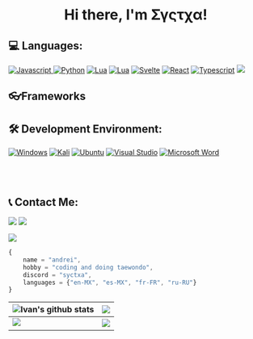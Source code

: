 <center><h1>Hi there, I'm Σγςτχα!</h1></center>

<h2><strong>💻 Languages: </strong></h2>
<a href="https://python.org"> <img src="https://img.shields.io/badge/Javascript-gray?style=for-the-badge&logo=javascript" alt="Javascript" /> </a>
<a href="https://python.org"><img src="https://img.shields.io/badge/Python-gray?style=for-the-badge&logo=python&link=https://python.org" alt="Python" /></a>
<a href="https://lua.org"><img src="https://img.shields.io/badge/Lua-gray?style=for-the-badge&logo=lua&link=https://lua.org" alt="Lua" /></a>
<a href="https://en.wikipedia.org/wiki/C%2B%2B"><img src="https://img.shields.io/badge/C++-gray?style=for-the-badge&logo=cplusplus" alt="Lua" /></a>
<a href="https://svelte.dev"><img src="https://img.shields.io/badge/Svelte-Learning-FF3E00?style=for-the-badge&logo=svelte&link=https://svelte.dev" alt="Svelte" /></a>
<a href="https://react.dev"><img src="https://img.shields.io/badge/React-Learning%20After%20Svelte-61DAFB?style=for-the-badge&logo=react&link=https://react.dev" alt="React" /></a>
<a href="https://www.typescriptlang.org/"><img src="https://img.shields.io/badge/Typescript-Improoving-3178C6?style=for-the-badge&logo=typescript&link=https://www.typescriptlang.org/" alt="Typescript" /></a>
<a href="https://bun.sh"><img src="https://img.shields.io/badge/-Bun.JS-4a7558?style=for-the-badge&logo=bun&logoColor=white"/></a>

<h2><strong> 👓Frameworks </strong></h2>


<h2><strong>🛠️ Development Environment: </strong></h2>
<a href="https://windows.com"><img src="https://img.shields.io/badge/Windows-Learning%20how%20to%20power%20up-008080?style=for-the-badge&logo=windows95&link=https://windows.com" alt="Windows" /></a>
<a href="https://kali.org"><img src="https://img.shields.io/badge/Kali-cant%20connect%20keyboard%20yet-557C94?style=for-the-badge&logo=kalilinux&logoWidth=20&link=https://kali.org" alt="Kali" /></a>
<a href="https://ubuntu.com/"><img src="https://img.shields.io/badge/Ubuntu-trapped%20in%20vim-E95420?style=for-the-badge&logo=ubuntu&link=https://ubuntu.com/" alt="Ubuntu" /></a>
<a href="https://vscode.dev"><img src="https://img.shields.io/badge/Visual%20Studio-gray?style=for-the-badge&logo=visualstudiocode&link=https://vscode.dev" alt="Visual Studio" /></a>
<a href="https://vscode.dev"><img src="https://img.shields.io/badge/Microsoft%20Word-best%20code%20editor-2B579A?style=for-the-badge&logo=microsoftword&link=https://vscode.dev" alt="Microsoft Word" /></a>


<br><br>

<h2><strong>📞 Contact Me: </strong></h2>
<a href="https://discordapp.com/users/325605285731500033"><img src="https://img.shields.io/badge/-@syctxa-000000?style=flat&logo=discord"/></a>
<a href="https://www.instagram.com/zyctxa/"><img src="https://img.shields.io/badge/-zyctxa-000000?style=flat&logo=instagram"/></a>


<a href="https://discord.com/users/892860271675211819"><img align="center" src="https://discord.c99.nl/widget/theme-3/892860271675211819.png"></a>


```js
{
    name = "andrei",
    hobby = "coding and doing taewondo",
    discord = "syctxa",
    languages = {"en-MX", "es-MX", "fr-FR", "ru-RU"}
}

```

| <img align="center" src="https://github-readme-stats.vercel.app/api?username=soyandrey&show_icons=true&include_all_commits=true&count_private=true&hide_border=true&theme=radical" alt="Ivan's github stats" /></a> | <img align="center" src="https://github-readme-stats.vercel.app/api/top-langs/?username=soyandrey&hide_border=true&theme=radical" /></a> |
| ------------- | ------------- |
<img src="https://github-profile-trophy.vercel.app/?username=MirayXS&column=7&theme=radical"> | <img align="center" src="https://discord.c99.nl/widget/theme-3/892860271675211819.png" />
<!--

<img src="https://github-profile-trophy.vercel.app/?username=soyandrey&column=8&theme=radical"> 
<hr>

<img align="center" src="https://discord.c99.nl/widget/theme-3/892860271675211819.png" />

-->

